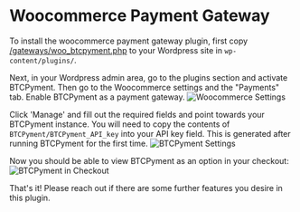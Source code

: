 # Woocommerce Payment Gateway
To install the woocommerce payment gateway plugin, first copy [/gateways/woo_btcpyment.php](/gateways/woo_btcpyment.php) to your Wordpress site in `wp-content/plugins/`.

Next, in your Wordpress admin area, go to the plugins section and activate BTCPyment. Then go to the Woocommerce settings and the "Payments" tab. Enable BTCPyment as a payment gateway.
![Woocommerce Settings](https://user-images.githubusercontent.com/24557779/104807944-c74b2100-5836-11eb-8dba-dfaf8b5f5e1f.png)

Click 'Manage' and fill out the required fields and point towards your BTCPyment instance. You will need to copy the contents of `BTCPyment/BTCPyment_API_key` into your API key field. This is generated after running BTCPyment for the first time.
![BTCPyment Settings](https://user-images.githubusercontent.com/24557779/105259537-164ed880-5be0-11eb-9785-9b2208ad04cb.png)

Now you should be able to view BTCPyment as an option in your checkout:
![BTCPyment in Checkout](https://user-images.githubusercontent.com/24557779/105259742-7776ac00-5be0-11eb-82fd-9d82a7f1316b.png)

That's it! Please reach out if there are some further features you desire in this plugin.
